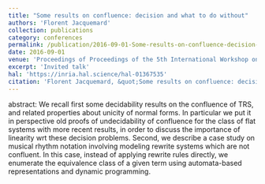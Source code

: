 ```yaml
---
title: "Some results on confluence: decision and what to do without"
authors: 'Florent Jacquemard'
collection: publications
category: conferences
permalink: /publication/2016-09-01-Some-results-on-confluence-decision-and-what-to-do-without
date: 2016-09-01
venue: 'Proceedings of Proceedings of the 5th International Workshop on Confluence'
excerpt: 'Invited talk'
hal: 'https://inria.hal.science/hal-01367535'
citation: 'Florent Jacquemard, &quot;Some results on confluence: decision and what to do without&quot; In the proceedings of Proceedings of the 5th International Workshop on Confluence, 2016.'
---
```


abstract:
We recall first some decidability results on the confluence of TRS, and related properties about unicity of normal forms. In particular we put it in perspective old proofs of undecidability of confluence for the class of flat systems with more recent results, in order to discuss the importance of linearity wrt these decision problems. Second, we describe a case study on musical rhythm notation involving modeling rewrite systems which are not confluent. 
In this case, instead of applying rewrite rules directly, we enumerate the equivalence class of a given term using automata-based representations and dynamic programming.